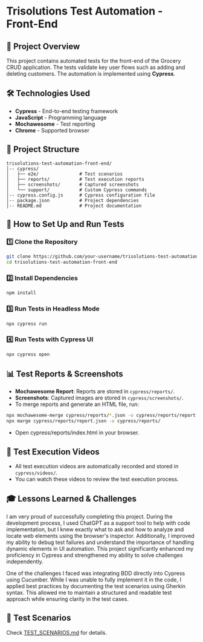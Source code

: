 # Trisolutions Test Automation - Front-End

## 📌 Project Overview
This project contains automated tests for the front-end of the Grocery CRUD application. The tests validate key user flows such as adding and deleting customers. The automation is implemented using **Cypress**.

## 🛠️ Technologies Used
- **Cypress** - End-to-end testing framework
- **JavaScript** - Programming language
- **Mochawesome** - Test reporting
- **Chrome** - Supported browser

## 📂 Project Structure
```
trisolutions-test-automation-front-end/
│-- cypress/
│   ├── e2e/               # Test scenarios
│   ├── reports/           # Test execution reports
│   ├── screenshots/       # Captured screenshots
│   └── support/           # Custom Cypress commands
│-- cypress.config.js      # Cypress configuration file
│-- package.json           # Project dependencies
│-- README.md              # Project documentation
```

## 🚀 How to Set Up and Run Tests
### 1️⃣ Clone the Repository
```sh
git clone https://github.com/your-username/trisolutions-test-automation-front-end.git
cd trisolutions-test-automation-front-end
```

### 2️⃣ Install Dependencies
```sh
npm install
```

### 3️⃣ Run Tests in Headless Mode
```sh
npx cypress run
```

### 4️⃣ Run Tests with Cypress UI
```sh
npx cypress open
```

## 📊 Test Reports & Screenshots
- **Mochawesome Report**: Reports are stored in `cypress/reports/`.
- **Screenshots**: Captured images are stored in `cypress/screenshots/`.
- To merge reports and generate an HTML file, run:
```sh
npx mochawesome-merge cypress/reports/*.json -o cypress/reports/report.json
npx marge cypress/reports/report.json -o cypress/reports/
```
- Open cypress/reports/index.html in your browser.

## 🎥 Test Execution Videos
- All test execution videos are automatically recorded and stored in `cypress/videos/`.
- You can watch these videos to review the test execution process.

## 🎓 Lessons Learned & Challenges
I am very proud of successfully completing this project. During the development process, I used ChatGPT as a support tool to help with code implementation, but I knew exactly what to ask and how to analyze and locate web elements using the browser's inspector. Additionally, I improved my ability to debug test failures and understand the importance of handling dynamic elements in UI automation. This project significantly enhanced my proficiency in Cypress and strengthened my ability to solve challenges independently.

One of the challenges I faced was integrating BDD directly into Cypress using Cucumber. While I was unable to fully implement it in the code, I applied best practices by documenting the test scenarios using Gherkin syntax. This allowed me to maintain a structured and readable test approach while ensuring clarity in the test cases.

## 📜 Test Scenarios
Check [TEST_SCENARIOS.md](https://github.com/lariredivo/trisolutions-test-automation-front-end/blob/main/TEST_SCENARIOS.md) for details.
